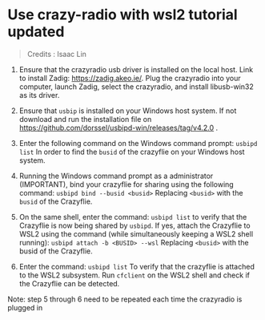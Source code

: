 # Use crazy-radio with wsl2 tutorial updated
> Credits : Isaac Lin 


1. Ensure that the crazyradio usb driver is installed on the local host. Link to install Zadig: https://zadig.akeo.ie/. Plug the crazyradio into your computer, launch Zadig, select the crazyradio, and install libusb-win32 as its driver.

2. Ensure that `usbip` is installed on your Windows host system. If not download and run the installation file on https://github.com/dorssel/usbipd-win/releases/tag/v4.2.0 .

3. Enter the following command on the Windows command prompt:
`usbipd list` In order to find the `busid` of the crazyflie on your Windows host system.

4. Running the Windows command prompt as a administrator (IMPORTANT), bind your crazyflie for sharing using the following command: `usbipd bind --busid <busid>` Replacing `<busid>` with the `busid` of the Crazyflie.

5. On the same shell, enter the command: `usbipd list` to verify that the Crazyflie is now being shared by `usbipd`. If yes, attach the Crazyflie to WSL2 using the command (while simultaneously keeping a WSL2 shell running):
`usbipd attach -b <BUSID> --wsl`
Replacing `<busid>` with the busid of the Crazyflie.

6. Enter the command: `usbipd list` To verify that the crazyflie is attached to the WSL2 subsystem. Run `cfclient` on the WSL2 shell and check if the Crazyflie can be detected.



Note: step 5 through 6 need to be repeated each time the crazyradio is plugged in
